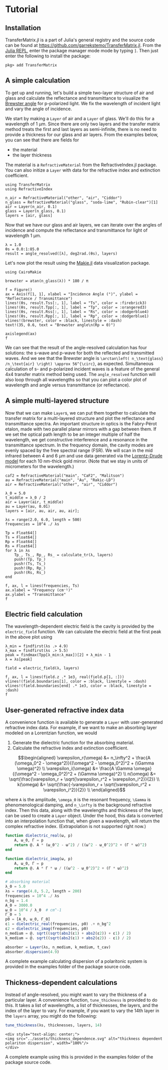 # Tutorial

## Installation

TransferMatrix.jl is a part of Julia's general registry and the source code can be found at <https://github.com/garrekstemo/TransferMatrix.jl>.
From the [Julia REPL](https://docs.julialang.org/en/v1/stdlib/REPL/), enter the package manager mode mode by typing `]`.
Then just enter the following to install the package:

```
pkg> add TransferMatrix
```


## A simple calculation

To get up and running, let's build a simple two-layer structure of air and glass
and calculate the reflectance and transmittance to visualize the [Brewster angle](https://en.wikipedia.org/wiki/Brewster%27s_angle) for p-polarized light.
We fix the wavelength of incident light and vary the angle of incidence.

We start by making a `Layer` of air and a `Layer` of glass. We'll do this for 
a wavelength of 1 μm. Since there are only two layers and the transfer matrix method
treats the first and last layers as semi-infinite, there is no need to provide a thickness
for our glass and air layers. From the examples below, you can see that there are fields for

- the material
- the layer thickness

The material is a `RefractiveMaterial` from the RefractiveIndex.jl package. You can also initize a `Layer` with data for the refractive index and extinction coefficient.


```@example tutorial
using TransferMatrix
using RefractiveIndex

n_air = RefractiveMaterial("other", "air", "Ciddor")
n_glass = RefractiveMaterial("glass", "soda-lime", "Rubin-clear")[1]
air = Layer(n_air, 0.1)
glass = Layer(n_glass, 0.1)
layers = [air, glass]
```

Now that we have our glass and air layers, we can iterate over the angles of incidence and compute the reflectance and transmittance for light of wavelength 1 μm.

```@example tutorial
λ = 1.0
θs = 0.0:1:85.0
result = angle_resolved([λ], deg2rad.(θs), layers)
```

Let's now plot the result using the [Makie.jl](https://makie.juliaplots.org/) data visualization package.

```@example tutorial
using CairoMakie

brewster = atan(n_glass(λ)) * 180 / π

f = Figure()
ax = Axis(f[1, 1], xlabel = "Incidence Angle (°)", ylabel = "Reflectance / Transmittance")
lines!(θs, result.Tss[:, 1], label = "Ts", color = :firebrick3)
lines!(θs, result.Tpp[:, 1], label = "Tp", color = :orangered3)
lines!(θs, result.Rss[:, 1], label = "Rs", color = :dodgerblue4)
lines!(θs, result.Rpp[:, 1], label = "Rp", color = :dodgerblue1)
vlines!(brewster, color = :black, linestyle = :dash)
text!(35, 0.6, text = "Brewster angle\n(Rp = 0)")

axislegend(ax)
f
```

We can see that the result of the angle-resolved calculation has four solutions: the s-wave and p-wave for both the reflected and transmitted waves. And we see that the Brewster angle
is ``\arctan\left( n_\text{glass} /n_\text{air} \right) \approx 56^{\circ}``, as expected.
Simultaneous calculation of s- and p-polarized incident waves is a feature of the 
general 4x4 transfer matrix method being used. The `angle_resolved` function
will also loop through all wavelengths so that you can plot
a color plot of wavelength and angle versus transmittance (or reflectance).


## A simple multi-layered structure

Now that we can make `Layer`s, we can put them together to calculate 
the transfer matrix for a multi-layered structure and plot the reflectance and transmittance spectra.
An important structure in optics is the Fabry-Pérot etalon, made with two parallel planar mirrors with a gap between them.
If we set the optical path length to be an integer multiple of half the wavelength, we get constructive interference and a resonance in the transmittance spectrum.
In the frequency domain, the cavity modes are evenly spaced by the free spectral range (FSR).
We will scan in the mid infrared between 4 and 6 μm and use data generated
via the [Lorentz-Drude model](https://en.wikipedia.org/wiki/Lorentz_oscillator_model) for each 10 nm-thick gold mirror. (Note that we stay in units of micrometers for the wavelength.)

```@example tutorial
caf2 = RefractiveMaterial("main", "CaF2", "Malitson")
au = RefractiveMaterial("main", "Au", "Rakic-LD")
air = RefractiveMaterial("other", "air", "Ciddor")

λ_0 = 5.0
t_middle = λ_0 / 2
air = Layer(air, t_middle)
au = Layer(au, 0.01)
layers = [air, au, air, au, air];

λs = range(2.0, 6.0, length = 500)
frequencies = 10^4 ./ λs

Tp = Float64[]
Ts = Float64[]
Rp = Float64[]
Rs = Float64[]
for λ in λs
    Tp_, Ts_, Rp_, Rs_ = calculate_tr(λ, layers)
    push!(Tp, Tp_)
    push!(Ts, Ts_)
    push!(Rp, Rp_)
    push!(Rs, Rs_)
end

f, ax, l = lines(frequencies, Ts)
ax.xlabel = "Frequency (cm⁻¹)"
ax.ylabel = "Transmittance"
f
```

## Electric field calculation

The wavelength-dependent electric field is the cavity is provided by the `electric_field` function.
We can calculate the electric field at the first peak in the above plot using

```@example tutorial
λ_min = findfirst(λs .> 4.9)
λ_max = findfirst(λs .> 5.5)
peak = findmax(Tpp[λ_min:λ_max])[2] + λ_min - 1
λ = λs[peak]

field = electric_field(λ, layers)

f, ax, l = lines(field.z .* 1e3, real(field.p[1, :]))
vlines!(field.boundaries[1], color = :black, linestyle = :dash)
vlines!(field.boundaries[end] .* 1e3, color = :black, linestyle = :dash)
f
```


## User-generated refractive index data

A convenience function is available to generate a `Layer` with user-generated refractive index data.
For example, if we want to make an absorbing layer modeled on a Lorentzian function, we would

1. Generate the dielectric function for the absorbing material.
2. Calculate the refractive index and extinction coefficient.

```math
\begin{aligned}
   \varepsilon_r(\omega) &= n_\infty^2 + \frac{A (\omega_0^2 - \omega^2)}{(\omega^2 - \omega_0^2)^2 + (\Gamma \omega)^2} \\

   \varepsilon_i(\omega) &= \frac{A \Gamma \omega}{(\omega^2 - \omega_0^2)^2 + (\Gamma \omega)^2} \\

   n(\omega) &= \sqrt{\frac{\varepsilon_r + \sqrt{\varepsilon_r^2 + \varepsilon_i^2}}{2}} \\

   k(\omega) &= \sqrt{\frac{-\varepsilon_r + \sqrt{\varepsilon_r^2 + \varepsilon_i^2}}{2}} \\
\end{aligned}
```
where ``A`` is the amplitude, ``\omega_0`` is the resonant frequency, ``\Gamma`` is phenomenological damping, and ``n_\infty`` is the background refractive index.
Then this data, along with the wavelengths and thickness of the layer, can be used to create a `Layer` object.
Under the hood, this data is converted into an interpolation function that, when given a wavelength, will return the complex refractive index. (Extrapolation is not supported right now.)


```julia
function dielectric_real(ω, p)
    A, ω_0, Γ = p
    return @. A * (ω_0^2 - ω^2) / ((ω^2 - ω_0^2)^2 + (Γ * ω)^2)
end

function dielectric_imag(ω, p)
    A, ω_0, Γ = p
    return @. A * Γ * ω / ((ω^2 - ω_0^2)^2 + (Γ * ω)^2)
end

# absorbing material
λ_0 = 5.0
λs = range(4.8, 5.2, length = 200)
frequencies = 10^4 ./ λs
n_bg = 1.4
A_0 = 3000.0
ω_0 = 10^4 / λ_0  # cm^-1
Γ_0 = 5
p0 = [A_0, ω_0, Γ_0]
ε1 = dielectric_real(frequencies, p0) .+ n_bg^2
ε2 = dielectric_imag(frequencies, p0)
n_medium = @. sqrt((sqrt(abs2(ε1) + abs2(ε2)) + ε1) / 2)
k_medium = @. sqrt((sqrt(abs2(ε1) + abs2(ε2)) - ε1) / 2)

absorber = Layer(λs, n_medium, k_medium, t_cav)
absorber.dispersion(4.9)
```

A complete example calculating dispersion of a polaritonic system is provided in the examples folder of the package source code.


## Thickness-dependent calculations

Instead of angle-resolved, you might want to vary the thickness of a particular layer.
A convenience function, `tune_thickness` is provided to do this.
It takes a list of wavelengths, a list of thicknesses, the layers, and the index of the layer to vary.
For example, if you want to vary the 14th layer in the `layers` array, you might do the following:

```julia
tune_thickness(λs, thicknesses, layers, 14)
```
```@raw html
<div style="text-align: center;">
<img src="../assets/thickness_dependence.svg" alt="thickness dependent polariton dispersion", width="100%"/>
</div>
```

A complete example using this is provided in the examples folder of the package source code.